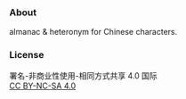 ### About
almanac & heteronym for Chinese characters.

### License
署名-非商业性使用-相同方式共享 4.0 国际<br/>
[CC BY-NC-SA 4.0](https://creativecommons.org/licenses/by-nc-sa/4.0/deed.zh)
